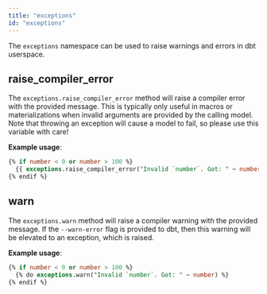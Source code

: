 ```yaml
---
title: "exceptions"
id: "exceptions"
---
```


The `exceptions` namespace can be used to raise warnings and errors in dbt userspace.

## raise_compiler_error

The `exceptions.raise_compiler_error` method will raise a compiler error with the provided message. This is typically only useful in macros or <Term id="materialization">materializations</Term> when invalid arguments are provided by the calling model. Note that throwing an exception will cause a model to fail, so please use this variable with care!

__Example usage__:

<File name='exceptions.sql'>

```sql
{% if number < 0 or number > 100 %}
  {{ exceptions.raise_compiler_error("Invalid `number`. Got: " ~ number) }}
{% endif %}
```

</File>

## warn

The `exceptions.warn` method will raise a compiler warning with the provided message. If the `--warn-error`  flag is provided to dbt, then this warning will be elevated to an exception, which is raised.

__Example usage__:

<File name='warn.sql'>

```sql
{% if number < 0 or number > 100 %}
  {% do exceptions.warn("Invalid `number`. Got: " ~ number) %}
{% endif %}
```

</File>
